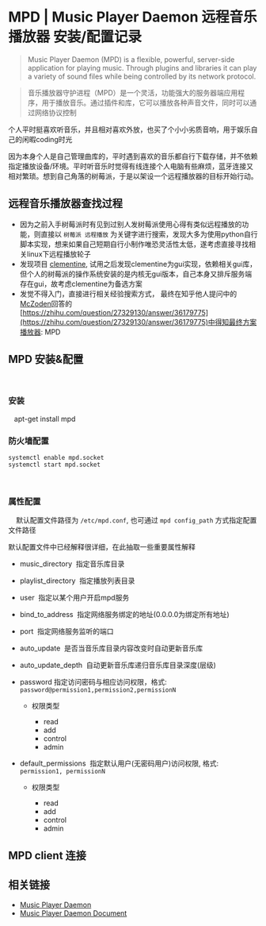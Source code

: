 # MPD | Music Player Daemon 远程音乐播放器 安装/配置记录

> Music Player Daemon (MPD) is a flexible, powerful, server-side application for playing music. Through plugins and libraries it can play a variety of sound files while being controlled by its network protocol.

> 音乐播放器守护进程（MPD）是一个灵活，功能强大的服务器端应用程序，用于播放音乐。通过插件和库，它可以播放各种声音文件，同时可以通过网络协议控制

个人平时挺喜欢听音乐，并且相对喜欢外放，也买了个小小劣质音响，用于娱乐自己的闲暇coding时光

因为本身个人是自己管理曲库的，平时遇到喜欢的音乐都自行下载存储，并不依赖指定播放设备/环境。平时听音乐时觉得有线连接个人电脑有些麻烦，蓝牙连接又相对繁琐。想到自己角落的树莓派，于是以架设一个远程播放器的目标开始行动。

## 远程音乐播放器查找过程
- 因为之前入手树莓派时有见到过别人发树莓派使用心得有类似远程播放的功能，则直接以 `树莓派 远程播放` 为关键字进行搜索，发现大多为使用python自行脚本实现，想来如果自己短期自行小制作唯恐灵活性太低，遂考虑直接寻找相关linux下远程播放轮子
- 发现项目 [clementine](https://www.clementine-player.org), 试用之后发现clementine为gui实现，依赖相关gui库，但个人的树莓派的操作系统安装的是内核无gui版本，自己本身又排斥服务端存在gui，故考虑clementine为备选方案
- 发觉不得入门，直接进行相关经验搜索方式， 最终在知乎他人提问中的[McZoden](https://www.zhihu.com/people/yiwen-sun-14/answers)回答的[https://zhihu.com/question/27329130/answer/36179775](https://zhihu.com/question/27329130/answer/36179775)中得知最终方案播放器: MPD

## MPD 安装&配置
    
### 安装
    apt-get install mpd
    
### 防火墙配置
    systemctl enable mpd.socket
    systemctl start mpd.socket
    
### 属性配置
    
默认配置文件路径为 `/etc/mpd.conf`, 也可通过 `mpd config_path` 方式指定配置文件路径

默认配置文件中已经解释很详细，在此抽取一些重要属性解释

- music_directory
  指定音乐库目录
- playlist_directory
  指定播放列表目录
- user
  指定以某个用户开启mpd服务
- bind_to_address
  指定网络服务绑定的地址(0.0.0.0为绑定所有地址)
- port
  指定网络服务监听的端口
- auto_update
  是否当音乐库目录内容改变时自动更新音乐库
- auto_update_depth
  自动更新音乐库递归音乐库目录深度(层级)
- password
  指定访问密码与相应访问权限，格式: `password@permission1,permission2,permissionN`
  
  - 权限类型
  
    - read
    - add
    - control
    - admin
    
- default_permissions 
  指定默认用户(无密码用户)访问权限, 格式: `permission1, permissionN`
  
  - 权限类型
    
      - read
      - add
      - control
      - admin

## MPD client 连接

## 相关链接
- [Music Player Daemon](https://www.musicpd.org/)
- [Music Player Daemon Document](https://www.musicpd.org/doc/user/)

